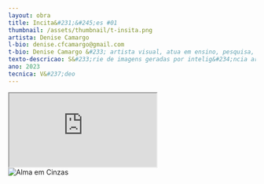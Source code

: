 ```yaml
---
layout: obra
title: Incita&#231;&#245;es #01
thumbnail: /assets/thumbnail/t-insita.png
artista: Denise Camargo
l-bio: denise.cfcamargo@gmail.com
t-bio: Denise Camargo &#233; artista visual, atua em ensino, pesquisa, curadoria e gest&#227;o de projetos art&#237;sticos e culturais. A escrita e as imagens fotográficas s&#227;o mat&#233;ria para sua produ&#231;&#227;o. É Doutora em Artes &#40;IA&#47;Unicamp&#41; e Mestra em Ci&#234;ncias da Comunica&#231;&#227;o &#40;ECA&#47;USP&#41; e docente na gradua&#231;&#227;o do Departamento de Artes Visuais&#47;Instituto de Artes&#47;Universidade de Bras&#237;lia e do Programa de Pós&#45;gradua&#231;&#227;o em Artes Visuais.
texto-descricao: S&#233;rie de imagens geradas por intelig&#234;ncia artificial para integrar a experi&#234;ncia coletiva e colaborativa da publica&#231;&#227;o “A mulher que virou beija&#45;flor” &#40;2023&#41;, um projeto coordenado pelo curador e editor Eder Chiodetto. O livro está no preto, em edi&#231;&#227;o pela Fotô Editorial, especializada na produ&#231;&#227;o de livros de fotografia autoral e de reflex&#227;o acerca do estatuto da imagem contemporânea. As imagens geradas na plataforma Midjourney criam uma narrativa para a passagem do livro em que uma borboleta se transforma em um beija&#45;flor. As imagens s&#227;o apresentadas em v&#237;deo, por meio dos prompts que as geraram. O trabalho procura abordar o impacto do texto na gera&#231;&#227;o dessa natureza de imagem, em seu processo de fabula&#231;&#227;o.
ano: 2023
tecnica: V&#237;deo
---
```



<div class="embed-responsive embed-responsive-16by9">
    <iframe class="embed-responsive-item" src="https://medialab.unb.br/images/videos/DeniseCamargo_Incitacoes_2023_copy.mov"></iframe>
</div>
<img src="/assets/obras/marta.jpeg" alt="Alma em Cinzas" class="img-fluid d-block">

